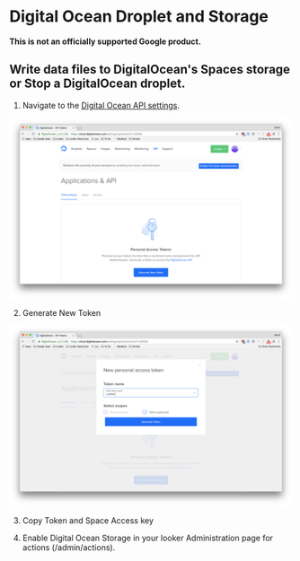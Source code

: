 # Digital Ocean Droplet and Storage

**This is not an officially supported Google product.**

##  Write data files to DigitalOcean's Spaces storage or Stop a DigitalOcean droplet.

1. Navigate to the [Digital Ocean API settings](https://cloud.digitalocean.com/settings/api/tokens).

![](digital&#32;ocean&#32;storage&#32;home.png)

2. Generate New Token

![](digital&#32;ocean&#32;storage&#32;home&#32;token.png)

3. Copy Token and Space Access key

4. Enable Digital Ocean Storage in your looker Administration page for actions (/admin/actions).
